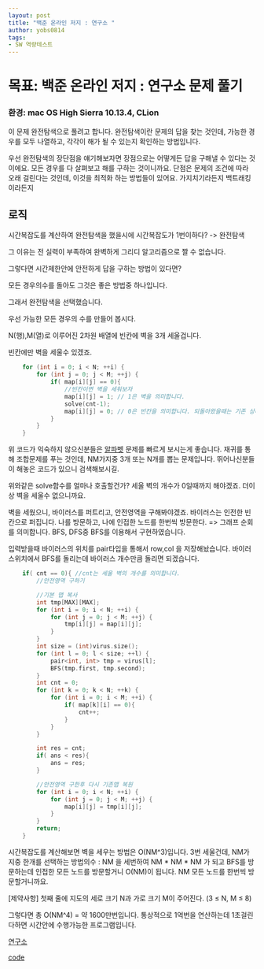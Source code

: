 ```yaml
---
layout: post
title: "백준 온라인 저지 : 연구소 "
author: yobs0814
tags:
- SW 역량테스트
---
```


# 목표: 백준 온라인 저지 : 연구소 문제 풀기
### 환경: mac OS High Sierra 10.13.4, CLion

이 문제 완전탐색으로 풀려고 합니다.
완전탐색이란 문제의 답을 찾는 것인데, 가능한 경우를 모두 나열하고, 각각이 해가 될 수 있는지 확인하는 방법입니다.

우선 완전탐색의 장단점을 얘기해보자면
장점으로는 어떻게든 답을 구해낼 수 있다는 것이에요. 모든 경우를 다 살펴보고 해를 구하는 것이니까요.
단점은 문제의 조건에 따라 오래 걸린다는 것인데, 이것을 최적화 하는 방법들이 있어요. 가지치기라든지 백트래킹이라든지

## 로직
시간복잡도를 계산하여 완전탐색을 했을시에 시간복잡도가 1번이하다? -> 완전탐색

그 이유는 전 실력이 부족하여 완벽하게 그리디 알고리즘으로 짤 수 없습니다.

그렇다면 시간제한안에 안전하게 답을 구하는 방법이 있다면?

모든 경우의수를 돌아도 그것은 좋은 방법중 하나입니다.

그래서 완전탐색을 선택했습니다.

우선 가능한 모든 경우의 수를 만들어 봅시다.

N(행),M(열)로 이루어진 2차원 배열에 빈칸에 벽을 3개 세울겁니다.

빈칸에만 벽을 세울수 있겠죠. 

~~~c++
    for (int i = 0; i < N; ++i) {
        for (int j = 0; j < M; ++j) {
            if( map[i][j] == 0){
                //빈칸이면 벽을 세워보자
                map[i][j] = 1; // 1은 벽을 의미합니다.
                solve(cnt-1);
                map[i][j] = 0; // 0은 빈칸을 의미합니다. 되돌아왔을때는 기존 상태로 돌려놔야겠죠.
            }
        }
    }
~~~

위 코드가 익숙하지 않으신분들은 
[알파벳](https://www.acmicpc.net/problem/1987) 문제를 빠르게 보시는게 좋습니다.
재귀를 통해 조합문제를 푸는 것인데, NM가지중 3개 또는 N개를 뽑는 문제입니다.
뛰어나신분들이 해놓은 코드가 있으니 검색해보시길.

위와같은 solve함수를 얼마나 호출할건가?
세울 벽의 개수가 0일때까지 해야겠죠. 더이상 벽을 세울수 없으니까요.

벽을 세웠으니, 바이러스를 퍼트리고, 안전영역을 구해봐야겠죠.
바이러스는 인전한 빈칸으로 퍼집니다.
나를 방문하고, 나에 인접한 노드를 한번씩 방문한다. => 그래프 순회를 의미합니다.
BFS, DFS중 BFS를 이용해서 구현하였습니다.

입력받을때 바이러스의 위치를 pair타입을 통해서 row,col 을 저장해놨습니다.
바이러스위치에서 BFS를 돌리는데 바이러스 개수만큼 돌리면 되겠습니다.

~~~c++
    if( cnt == 0){ //cnt는 세울 벽의 개수를 의미합니다.
        //안전영역 구하기

        //기본 맵 복사
        int tmp[MAX][MAX];
        for (int i = 0; i < N; ++i) {
            for (int j = 0; j < M; ++j) {
                tmp[i][j] = map[i][j];
            }
        }
        int size = (int)virus.size();
        for (int l = 0; l < size; ++l) {
            pair<int, int> tmp = virus[l];
            BFS(tmp.first, tmp.second);
        }
        int cnt = 0;
        for (int k = 0; k < N; ++k) {
            for (int i = 0; i < M; ++i) {
                if( map[k][i] == 0){
                    cnt++;
                }
            }
        }

        int res = cnt;
        if( ans < res){
            ans = res;
        }

        //안전영역 구한후 다시 기존맵 복원
        for (int i = 0; i < N; ++i) {
            for (int j = 0; j < M; ++j) {
                map[i][j] = tmp[i][j];
            }
        }
        return;
    }
~~~

시간복잡도를 계산해보면
벽을 세우는 방법은 O(NM^3)입니다.
3번 세울건데,  NM가지중 한개를 선택하는 방법의수 : NM 을 세번하여
NM * NM * NM 가 되고
BFS를 방문하는데 인접한 모든 노드를 방문할거니 O(NM)이 됩니다. NM 모든 노드를 한번씩 방문할거니까요.

[제약사항] 첫째 줄에 지도의 세로 크기 N과 가로 크기 M이 주어진다. (3 ≤ N, M ≤ 8)

그렇다면 총 O(NM^4) = 약 1600만번입니다. 통상적으로 1억번을 연산하는데 1초걸린다하면 
시간안에 수행가능한 프로그램입니다.


[연구소](https://www.acmicpc.net/problem/14502)

[code](https://github.com/yobs0814/problemSolving/blob/master/SWExpert/P14502/main.cpp)